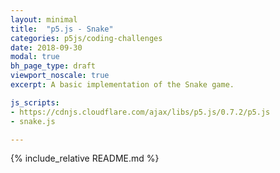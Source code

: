 ```yaml
---
layout: minimal
title:  "p5.js - Snake"
categories: p5js/coding-challenges
date: 2018-09-30
modal: true
bh_page_type: draft
viewport_noscale: true
excerpt: A basic implementation of the Snake game.

js_scripts:
- https://cdnjs.cloudflare.com/ajax/libs/p5.js/0.7.2/p5.js
- snake.js

---
```


{% include_relative README.md %}

